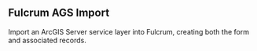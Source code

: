 ## Fulcrum AGS Import

Import an ArcGIS Server service layer into Fulcrum, creating both the form and associated records.

